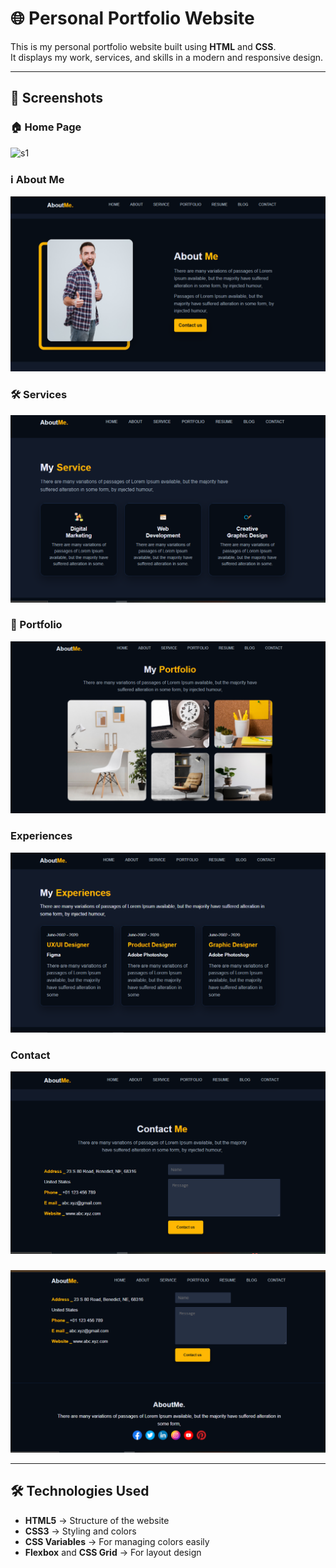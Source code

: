 # 🌐 Personal Portfolio Website

This is my personal portfolio website built using **HTML** and **CSS**.  
It displays my work, services, and skills in a modern and responsive design.

---

## 📸 Screenshots

### 🏠 Home Page
![s1](screenshots/s3.PNGs1.png)

### ℹ️ About Me
![s2](screenshots/s2.png)

### 🛠️ Services
![s3](screenshots/s3.png)

### 🎨 Portfolio
![s4](screenshots/s4.png)

###  Experiences
![s5](screenshots/s5.png)

### Contact 
![s6](screenshots/s6.png)

###
![s7](screenshots/s7.png)

---

## 🛠️ Technologies Used
- **HTML5** → Structure of the website
- **CSS3** → Styling and colors
- **CSS Variables** → For managing colors easily
- **Flexbox** and **CSS Grid** → For layout design

